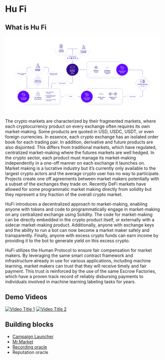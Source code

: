 # Hu Fi

## What is Hu Fi
![image](./hufi.png)

The crypto markets are characterized by their fragmented markets, where each cryptocurrency product on every exchange often requires its own market-making. Some products are quoted in USD, USDC, USDT, or even foreign currencies. In essence, each crypto exchange has an isolated order book for each trading pair. In addition, derivative and future products are also disjointed.  This differs from traditional markets, which have regulated, centralized market-making where the futures markets are well hedged. In the crypto sector, each product must manage its market-making independently in a one-off manner on each exchange it launches on.  Market making is a lucrative industry but it’s currently only available to the largest crypto actors and the average crypto user has no way to participate. Projects create one off agreements between market makers potentially with a subset of the exchanges they trade on. Recently DeFi markets have allowed for some programmatic market making directly from solidity but they represent a tiny fraction of the overall crypto market.

HuFi introduces a decentralized approach to market-making, enabling anyone with tokens and code to programmatically engage in market-making on any centralized exchange using Solidity. The code for market-making can be directly embedded in the crypto product itself, or externally with a sidecar market-making product. Additionally, anyone with exchange keys and the ability to run a bot can now become a market maker safely and transparently. Finally, anyone with excess crypto funds can earn income by providing it to the bot to generate yield on this excess crypto. 

HuFi utilizes the Human Protocol to ensure fair compensation for market makers. By leveraging the same smart contract framework and infrastructure already in use for various applications, including machine learning, market makers can trust that they will receive timely and fair payment. This trust is reinforced by the use of the same Escrow Factories, which have a proven track record of reliably disbursing payments to individuals involved in machine learning labeling tasks for years.

## Demo Videos

[![Video Title 1](https://img.youtube.com/vi/XERjwulS4co/0.jpg)](https://www.youtube.com/watch?v=XERjwulS4co)
[![Video Title 2](https://img.youtube.com/vi/1-cB4a0INyc/0.jpg)](https://www.youtube.com/watch?v=1-cB4a0INyc)


## Building blocks
- [Campaign Launcher](./campaign-launcher)
- [Mr.Market](https://github.com/Hu-Fi/Mr.Market)
- [Recording oracle](./recording-oracle)
- Reputation oracle
